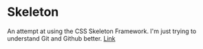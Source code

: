 # Skeleton
An attempt at using the CSS Skeleton Framework.
I'm just trying to understand Git and Github better. 
<A HREF="https://tedyadeta.github.io/Skeleton/">Link</A>
